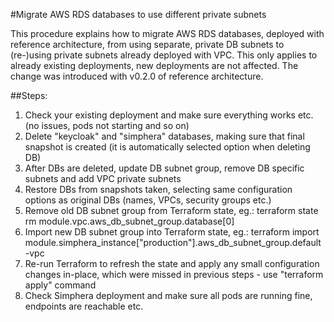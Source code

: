 #Migrate AWS RDS databases to use different private subnets

This procedure explains how to migrate AWS RDS databases, deployed with reference architecture, from using separate, private DB subnets to (re-)using 
private subnets already deployed with VPC. This only applies to already existing deployments, new deployments are not affected.
The change was introduced with v0.2.0 of reference architecture.

##Steps:
1. Check your existing deployment and make sure everything works etc. (no issues, pods not starting and so on)
2. Delete "keycloak" and "simphera" databases, making sure that final snapshot is created (it is automatically selected option when deleting DB)
3. After DBs are deleted, update DB subnet group, remove DB specific subnets and add VPC private subnets
4. Restore DBs from snapshots taken, selecting same configuration options as original DBs (names, VPCs, security groups etc.)
5. Remove old DB subnet group from Terraform state, eg.: terraform state rm module.vpc.aws_db_subnet_group.database[0]
6. Import new DB subnet group into Terraform state, eg.: terraform import module.simphera_instance[\"production\"].aws_db_subnet_group.default <infrastructure name>-vpc
7. Re-run Terraform to refresh the state and apply any small configuration changes in-place, which were missed in previous steps - use "terraform apply" command
8. Check Simphera deployment and make sure all pods are running fine, endpoints are reachable etc.

